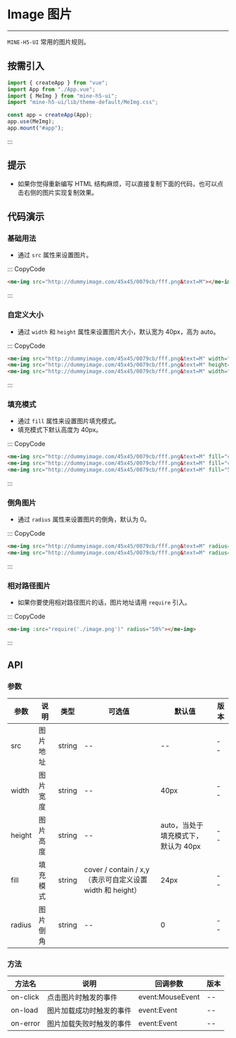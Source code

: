 # Image 图片

---

`MINE-H5-UI` 常用的图片规则。

## 按需引入

```JavaScript
import { createApp } from "vue";
import App from "./App.vue";
import { MeImg } from "mine-h5-ui";
import "mine-h5-ui/lib/theme-default/MeImg.css";

const app = createApp(App);
app.use(MeImg);
app.mount("#app");
```

:::

## 提示

- 如果你觉得重新编写 HTML 结构麻烦，可以直接复制下面的代码，也可以点击右侧的图片实现复制效果。

## 代码演示

### 基础用法

- 通过 `src` 属性来设置图片。

::: CopyCode

```HTML
<me-img src="http://dummyimage.com/45x45/0079cb/fff.png&text=M"></me-img>
```

:::

### 自定义大小

- 通过 `width` 和 `height` 属性来设置图片大小，默认宽为 40px，高为 auto。

::: CopyCode

```HTML
<me-img src="http://dummyimage.com/45x45/0079cb/fff.png&text=M" width="45px"></me-img>
<me-img src="http://dummyimage.com/45x45/0079cb/fff.png&text=M" height="45px"></me-img>
<me-img src="http://dummyimage.com/45x45/0079cb/fff.png&text=M" width="45px" height="45px"></me-img>
```

:::

### 填充模式

- 通过 `fill` 属性来设置图片填充模式。
- 填充模式下默认高度为 40px。

::: CopyCode

```HTML
<me-img src="http://dummyimage.com/45x45/0079cb/fff.png&text=M" fill="cover"></me-img>
<me-img src="http://dummyimage.com/45x45/0079cb/fff.png&text=M" fill="contain"></me-img>
<me-img src="http://dummyimage.com/45x45/0079cb/fff.png&text=M" fill="50% auto"></me-img>
```

:::

### 倒角图片

- 通过 `radius` 属性来设置图片的倒角，默认为 0。

::: CopyCode

```HTML
<me-img src="http://dummyimage.com/45x45/0079cb/fff.png&text=M" radius="50%"></me-img>
<me-img src="http://dummyimage.com/45x45/0079cb/fff.png&text=M" radius="6px"></me-img>
```

:::

### 相对路径图片

- 如果你要使用相对路径图片的话，图片地址请用 `require` 引入。

::: CopyCode

```HTML
<me-img :src="require('./image.png')" radius="50%"></me-img>
```

:::

## API

### 参数

| 参数   | 说明     | 类型   | 可选值                                                    | 默认值                              | 版本 |
| ------ | -------- | ------ | --------------------------------------------------------- | ----------------------------------- | ---- |
| src    | 图片地址 | string | --                                                        | --                                  | --   |
| width  | 图片宽度 | string | --                                                        | 40px                                | --   |
| height | 图片高度 | string | --                                                        | auto，当处于填充模式下，默认为 40px | --   |
| fill   | 填充模式 | string | cover / contain / x,y（表示可自定义设置 width 和 height） | 24px                                | --   |
| radius | 图片倒角 | string | --                                                        | 0                                   | --   |

### 方法

| 方法名   | 说明                     | 回调参数         | 版本 |
| -------- | ------------------------ | ---------------- | ---- |
| on-click | 点击图片时触发的事件     | event:MouseEvent | --   |
| on-load  | 图片加载成功时触发的事件 | event:Event      | --   |
| on-error | 图片加载失败时触发的事件 | event:Event      | --   |
